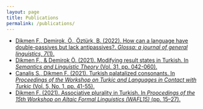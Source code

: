 ```yaml
---
layout: page
title: Publications
permalink: /publications/
---
```


- [Dikmen F., Demirok, Ö., Öztürk, B. (2022). How can a language have double-passives but lack antipassives?. _Glossa: a journal of general linguistics, 7_(1).](https://www.glossa-journal.org/article/id/6553/) 
- [Dikmen F., & Demirok Ö. (2021). Modifying result states in Turkish. In _Semantics and Linguistic Theory_ (Vol. 31, pp. 042-060).](https://journals.linguisticsociety.org/proceedings/index.php/SALT/article/view/31.003)
- [Canalis S., Dikmen F. (2021). Turkish palatalized consonants. In _Proceedings of the Workshop on Turkic and Languages in Contact with Turkic_ (Vol. 5, No. 1, pp. 41-55).](https://journals.linguisticsociety.org/proceedings/index.php/tu/article/view/4781)
- [Dikmen F. (2021). Associative plurality in Turkish. In _Proocedings of the 15th Workshop on Altaic Formal Linguistics (WAFL15)_ (pp. 15–27).](https://furkandikmen.com/assets/publications/Associative_plurality_in_Turkish.pdf)
